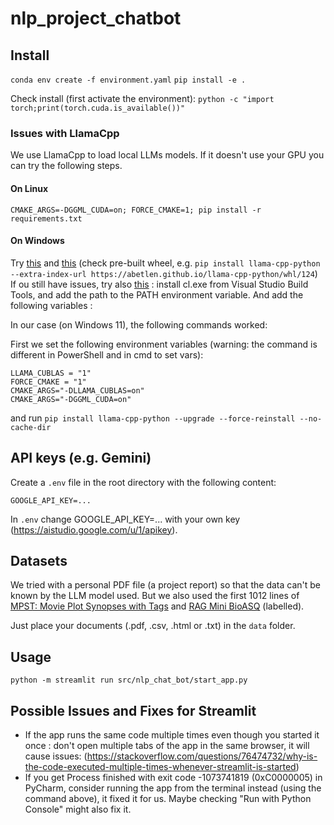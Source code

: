 # nlp_project_chatbot

## Install

`conda env create -f environment.yaml`
`pip install -e .`

Check install (first activate the environment): `python -c "import torch;print(torch.cuda.is_available())"`

### Issues with LlamaCpp

We use LlamaCpp to load local LLMs models. If it doesn't use your GPU you can try the following steps.

#### On Linux

`CMAKE_ARGS=-DGGML_CUDA=on; FORCE_CMAKE=1; pip install -r requirements.txt`

#### On Windows

Try [this](https://python.langchain.com/docs/integrations/llms/llamacpp/) and [this](https://pypi.org/project/llama-cpp-python/) (check pre-built wheel, e.g. `pip install llama-cpp-python --extra-index-url https://abetlen.github.io/llama-cpp-python/whl/124`)
If ou still have issues, try also [this](https://www.reddit.com/r/LocalLLaMA/comments/14jq3ih/lamacpppython_with_gpu_acceleration_on_windows/) : install cl.exe from Visual Studio Build Tools, and add the path to the PATH environment variable. And add the following variables :

In our case (on Windows 11), the following commands worked:

First we set the following environment variables (warning: the command is different in PowerShell and in cmd to set vars):
```
LLAMA_CUBLAS = "1"
FORCE_CMAKE = "1"
CMAKE_ARGS="-DLLAMA_CUBLAS=on" 
CMAKE_ARGS="-DGGML_CUDA=on"
```
and run `pip install llama-cpp-python --upgrade --force-reinstall --no-cache-dir`

## API keys (e.g. Gemini)

Create a `.env` file in the root directory with the following content:

```
GOOGLE_API_KEY=...
```
In `.env` change GOOGLE_API_KEY=... with your own key (https://aistudio.google.com/u/1/apikey).

## Datasets

We tried with a personal PDF file (a project report) so that the data can't be known by the LLM model used.
But we also used the first 1012 lines of [MPST: Movie Plot Synopses with Tags](https://www.kaggle.com/datasets/cryptexcode/mpst-movie-plot-synopses-with-tags?resource=download) and [RAG Mini BioASQ](https://huggingface.co/datasets/enelpol/rag-mini-bioasq) (labelled).

Just place your documents (.pdf, .csv, .html or .txt) in the `data` folder.

## Usage

`python -m streamlit run src/nlp_chat_bot/start_app.py`

## Possible Issues and Fixes for Streamlit

- If the app runs the same code multiple times even though you started it once : don't open multiple tabs of the app in the same browser, it will cause issues: (https://stackoverflow.com/questions/76474732/why-is-the-code-executed-multiple-times-whenever-streamlit-is-started)
- If you get Process finished with exit code -1073741819 (0xC0000005) in PyCharm, consider running the app from the terminal instead (using the command above), it fixed it for us. Maybe checking "Run with Python Console" might also fix it.
